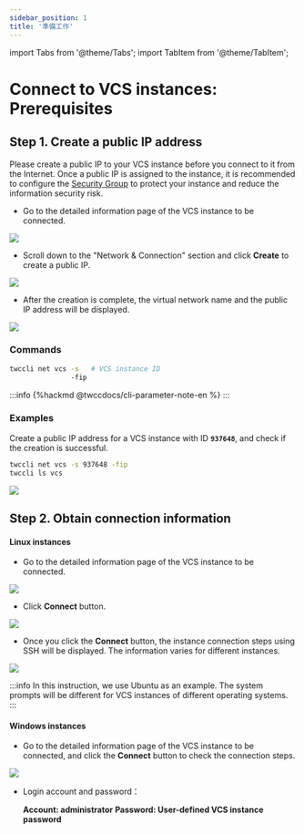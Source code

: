 ```yaml
---
sidebar_position: 1
title: '準備工作'
---
```


import Tabs from '@theme/Tabs';
import TabItem from '@theme/TabItem';

# Connect to VCS instances: Prerequisites

## Step 1. Create a public IP address


Please create a public IP to your VCS instance before you connect to it from the Internet. Once a public IP is assigned to the instance, it is recommended to configure the [Security Group](https://man.twcc.ai/@twccdocs/guide-vcs-sg-en) to protect your instance and reduce the information security risk.

<!-- Portal start -->

<Tabs>

<TabItem value="TWCC Portal" label="TWCC Portal">

- Go to the detailed information page of the VCS instance to be connected.

![](https://cos.twcc.ai/SYS-MANUAL/uploads/upload_4a00551e5a4da9b9ac74f42025abfe01.png)

- Scroll down to the "Network & Connection" section and click **Create** to create a public IP.


![](https://cos.twcc.ai/SYS-MANUAL/uploads/upload_97fc3962237d8319edcd1b1c6f36f91b.png)

- After the creation is complete, the virtual network name and the public IP address will be displayed.

![](https://cos.twcc.ai/SYS-MANUAL/uploads/upload_332db3cd75fba44465151638e9bfcbf6.png)




</TabItem>

<TabItem value="TWCC CLI" label="TWCC CLI">

### Commands

```bash
twccli net vcs -s   # VCS instance ID
               -fip
```

:::info
{%hackmd @twccdocs/cli-parameter-note-en %}
:::


### Examples

Create a public IP address for a VCS instance with ID **`937648`**, and check if the creation is successful.

```bash
twccli net vcs -s 937648 -fip
twccli ls vcs
```
![](https://cos.twcc.ai/SYS-MANUAL/uploads/upload_565a7f89f09a26306182a00123a02929.png)

</TabItem>

</Tabs>

## Step 2. Obtain connection information

<!-- Portal start -->

<Tabs>

<TabItem value="TWCC Portal" label="TWCC Portal">

#### Linux instances

* Go to the detailed information page of the VCS instance to be connected.

![](https://cos.twcc.ai/SYS-MANUAL/uploads/upload_4a00551e5a4da9b9ac74f42025abfe01.png)
* Click **Connect** button.


![](https://cos.twcc.ai/SYS-MANUAL/uploads/upload_bc3c006641d1db188650475eadb3764b.png)

* Once you click the **Connect** button, the instance connection steps using SSH will be displayed. The information varies for different instances.

![](https://cos.twcc.ai/SYS-MANUAL/uploads/upload_d809e093216e0e503e4596e29cf9ef3c.png)


:::info
In this instruction, we use Ubuntu as an example. The system prompts will be different for VCS instances of different operating systems.
:::

#### Windows instances

* Go to the detailed information page of the VCS instance to be connected, and click the **Connect** button to check the connection steps.


![](https://cos.twcc.ai/SYS-MANUAL/uploads/upload_66ee6f7ec814ec01ecded36afad044eb.png)

- Login account and password：

    **Account: administrator**
    **Password: User-defined VCS instance password**

</TabItem>

<TabItem value="TWCC CLI" label="TWCC CLI(TBD)">

<br/>

</TabItem>

</Tabs>